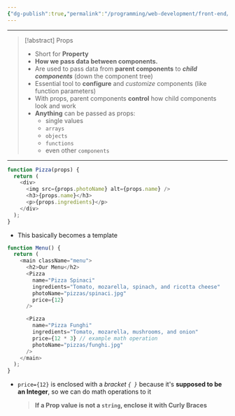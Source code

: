 ```yaml
---
{"dg-publish":true,"permalink":"/programming/web-development/front-end/react-js/001-react-fundamentals/004-props/001-passing-and-receiving-props/","tags":["programming","ReactJS","javascript","props"],"created":"2024-12-28T23:49:11.385+08:00"}
---
```


---

> [!abstract] Props
> - Short for __Property__
> - __How we pass data between components.__
> - Are used to pass data from __parent components__ to ___child components___ (down the component tree)
> - Essential tool to __configure__ and *customize* components (like function parameters)
> - With props, parent components **control** how child components look and work
> - **Anything** can be passed as props:
> 	- single values
> 	- `arrays`
> 	- `objects`
> 	- `functions`
> 	- even other `components`

---

```js
function Pizza(props) {
  return (
    <div>
      <img src={props.photoName} alt={props.name} />
      <h3>{props.name}</h3>
      <p>{props.ingredients}</p>
    </div>
  );
}
```
- This basically becomes a template

```js
function Menu() {
  return (
    <main className="menu">
      <h2>Our Menu</h2>
      <Pizza
        name="Pizza Spinaci"
        ingredients="Tomato, mozarella, spinach, and ricotta cheese"
        photoName="pizzas/spinaci.jpg"
        price={12}
      />

      <Pizza
        name="Pizza Funghi"
        ingredients="Tomato, mozarella, mushrooms, and onion"
        price={12 * 3} // example math operation
        photoName="pizzas/funghi.jpg"
      />
    </main>
  );
}
```
- `price={12}` is enclosed with a _bracket `{ }`_ because it's __supposed to be an Integer__, so we can do math operations to it
  > __If a Prop value is not a `string`, enclose it with Curly Braces__

